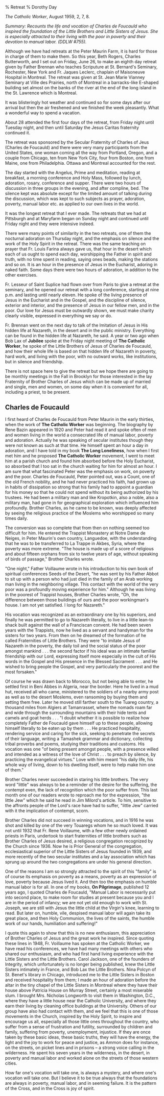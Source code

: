% Retreat
% Dorothy Day

*The Catholic Worker*, August 1959, 2, 7, 8.

*Summary: Recounts the life and vocation of Charles de Foucauld who
inspired the foundation of the Little Brothers and Little Sisters of
Jesus. She is especially attracted to their living with the poor in
poverty and their devotion to manual labor. (DDLW \#755).*

Although we have had retreats at the Peter Maurin Farm, it is hard for
those in charge of them to make them. So this year, Beth Rogers, Charles
Butterworth, and I set out on Friday, June 26, to make an eighth day
retreat given by Father Brennan who teaches Scriputure at St. Bernard's
Seminary, Rochester, New York and Fr. Jaques Leclerc, chaplain of
Maisoneuve Hospital in Montreal. The retreat was given at St. Jean Marie
Vianney Seminary at Ville des Prairies, north of Montreal in a
barracks-like E-shaped building set almost on the banks of the river at
the end of the long island in the St. Lawrence which is Montreal.

It was blisteringly hot weather and continued so for some days after our
arrival but then the air freshened and we finished the week pleasantly.
What a wonderful way to spend a vacation.

About 28 attended the first four days of the retreat, from Friday night
until Tuesday night, and then until Saturday the Jesus Caritas
fraternity continued it.

The retreat was sponsored by the Secular Fraternity of Charles of Jeus
(Charles de Foucauld) and there were very many participants from the
United States, one woman coming all the way from Portland, Oregon, and a
couple from Chicago, ten from New York City, four from Boston, one from
Maine, one from Philadelphia. Ottawa and Montreal accounted for the
rest.

The day started with the Angelus, Prime and meditation, reading at
breakfast, a morning conference and Holy Mass, followed by lunch,
adoration, rosary, conference and supper. There were two hours of
discussion in three groups in the evening, and after compline, bed. The
silence kept was absolute except for the limited amount of talking
during the discussion, which was kept to such subjects as prayer,
adoration, poverty, manual labor etc. as applied to our own lives in the
world.

It was the longest retreat that I ever made. The retreats that we had at
Pittsburgh and at Maryfarm began on Sunday night and continued until
Friday night and they were intensive indeed.

There were many points of similarity in the two retreats, one of them
the nocturnal adoration on Thursday night, and the emphasis on silence
and the work of the Holy Spirit in the retreat. There was the same
teaching on prayer that Fr. Louis Farina always gave us, that hour in
the desert which each of us ought to spend each day, worshipping the
Father in spirit and truth, with no time spent in reading, saying ones
beads, making the stations and so on. It is an hour in the presence of
Jesus in the Eucharist, adoring in naked faith. Some days there were two
hours of adoration, in addition to the other exercises.

Fr. Lesseur of Saint Suplice had flown over from Paris to give a retreat
at the seminary, and he opened our retreat with a long conference,
starting at nine p.m. and lasting until nearly eleven. He spoke of the
living presence of Jesus in the Eucharist and in the Gospel, and the
discipline of silence, exterior and interior, and the presence of Jesus
in our fellow men, and in the poor. Our love for Jesus must be outwardly
shown, we must make charity clearly visible, expressed in everything we
say or do.

Fr. Brennan went on the next day to talk of the Imitation of Jesus in
His hidden life at Nazareth, in the desert and in the public ministry.
Everything can be found in the hidden life at Nazareth, he said. A year
or two ago when Bob Lax of **Jubilee** spoke at the Friday night meeting
of **The Catholic Worker**, he spoke of the Little Brothers of Jesus of
Charles de Foucauld, and how their whole life is based on that hidden
life of Nazareth in poverty, hard work, and living with the poor, with
no outward works, like institutions, but in silence and friendship.

There is not space here to give the retreat but we hope there are going
to be monthly meetings in the Fall in Brooklyn for those interested in
the lay Fraternity of Brother Charles of Jesus which can be made up of
married and single, men and women, on some day when it is convenient for
all, including a priest, to be present.

Charles de Foucauld
-------------------

I first heard of Charles de Foucauld from Peter Maurin in the early
thirties, when the work of **The Catholic Worker** was beginning. The
biography by Rene Bazin appeared in 1920 and Peter had read it and spoke
often of men and women living in the world a consecrated life of manual
labor, poverty and adoration. Actually he was speaking of secular
institutes though they were not known as such at that time. He himself
spent an hour a day in adoration, and I have told in my book **The Long
Loneliness**, how when I first met him and he proposed **The Catholic
Worker** movement, I went to meet him at a parish church and found him
absorbed before the Holy Eucharist, so absorbed that I too sat in the
church waiting for him for almost an hour. I am sure that what
fascinated Peter was the emphasis on work, on poverty and the poor.
Charles de Foucauld, Peter pointed out, was a Count, one of the old
French nobility, and he had never practiced his faith, had grown up in
habits of dissipation so strong that his family had to appoint a
guardian for his money so that he could not spend without its being
authorized by his trustees. He had been a military man and like
Kropotkin, also a noble, also a military man, had gone in for
geographical exploration which influenced him profoundly. Brother
Charles, as he came to be known, was deeply affected by seeing the
religious practice of the Moslems who worshipped so many times daily.

The conversion was so complete that from then on nothing seemed too
difficult for him. He entered the Trappist Monastery at Notre Dame de
Neiges, in Peter Maurin's own country, Languedoe, with the understanding
that he was to be transferred to La Trappe in Akbes, Syria, where the
poverty was more extreme. "The house is made up of a score of religious
and about fifteen orphans from six to twelve years of age, without
speaking of birds of passage," Brother Charles wrote.

"One night," Father Voillaume wrote in his introduction to his own book
of spiritual conferences Seeds of the Desert, "he was sent by his Father
Abbot to sit up with a person who had just died in the family of an Arab
working man living in the neighboring village. This contact with the
world of the very poor was a profoundly moving experience for him."
Although he was living in the poorest of Trappist houses, Brother
Charles wrote, "Oh, the difference between those buildings of ours and
the poor workingman's house. I am not yet satisfied. I long for
Nazareth."

His vocation was recognized as an extraordinary one by his superiors,
and finally he was permitted to go to Nazareth literally, to live in a
little lean-to shack built against the wall of a Franciscan convent. He
had been seven years with the Trappists, now he lived as a servant and
handyman for the sisters for two years. From then on he dreamed of the
formation of he called Fraternities of Little Brothers. They were "to
imitate Jesus of Nazareth in the poverty, the daily toil and the social
status of the poor amongst mankind . . . the second factor if his ideal
was an intimate familiar friendship with our Lord, expressing itself
more especially in the cult of His words in the Gospel and His presence
in the Blessed Sacrament . . . and He wished to bring people the Gospel,
and very particularly the poorest and the most forsaken."

Of course he was drawn back to Morocco, but not being able to enter, he
settled first in Beni Abbes in Algeria, near the border. Here he lived
in a mud hut, received all who came, ministered to the soldiers of a
nearby army post as well as to the desert Moslems, even ransoming by
buying them and setting them free. Later he moved still farther south to
the Tuareg country, a thousand miles from Algiers at Tamanrasset, where
the nomads roam far and wide through the surrounding mountains with
their hide tents and camels and goat herds . . . "I doubt whether it is
possible to realize how completely Father de Foucauld gave himself up to
these people, allowing himself literally to be eaten up by them . . . He
practiced hospitality, rendering service and caring for the sick,
seeking to penetrate the secrets of their language, writing a Tamashek
grammar and dictionary, collecting tribal proverbs and poems, studying
their traditions and customs. His vocation was one "of being present
amongst people, with a presence willed and intended as a witness of the
love of Christ . . . to preach by silence, by practicing the evangelical
virtues." Love with him meant "his daily life, his whole way of living,
down to his dwelling itself, were to help make him one of them."

Brother Charles never succeeded in staring his little brothers. The very
word "little" was always to be a reminder of the desire for the
suffering, the contempt even, the lack of recognition which the poor
suffer from. This last month one of our readers wrote to reproach me for
the expression, "the little Jew" which he said he read in Jim Milord's
article. To him, sensitive to the affronts people of the Lord's race
have had to suffer, "little Jew" carried with it the implication of
contempt, scorn.

Brother Charles did not succeed in winning vocations, and in 1916 he was
shot and killed by one of the very Touaregs whom he so much loved. It
was not until 1932 that Fr. Rene Voillaume, with a few other newly
ordained priests in Paris, undertook to start fraternities of little
brothers such as Brother Charles of Jesus desired, a religious
congregation recognized by the Church since 1936. Now he is Prior
General of the congregation, ecclesiastical superior of the Little
Sisters of Jesus founded in 1939, and more recently of the two secular
institutes and a lay association which has sprung up around the two
congregations are under his general direction.

One of the reasons I am so strongly attracted to the spirit of this
"family" is of course its emphasis on poverty as a means, poverty as an
expression of love, poverty because Jesus lived it. And then too the
emphasis on humble manual labor is for all. In one of my books, **On
Pilgrimage**, published 12 years ago, I quoted Charles de Foucauld,
"Manual Labor is necessarily put into second place, to make room for
studies at present because you and I are in the period of infancy; we
are not yet old enough to work with St. Joseph, we are still with Jesus
the little child at the Virgin's knee, learning to read. But later on,
humble, vile, despised manual labor will again take its great place, and
then Holy Communion, the lives of the saints, the humble work of our
hands, humiliation and suffering!"

I quote this again to show that this is no new enthusiasm, this
appreciation of Brother Charles of Jesus and the great work he inspired.
Since quoting these lines in 1948, Fr. Voillaume has spoken at the
Catholic Worker, we have read his conferences, we have had many meetings
with others who shared our enthusiasm, and who had first hand living
experience with the Little Sisters and the Little Brothers. Carol
Jackson, one of the founders of Integrity, which unfortunately is no
longer being published, knew the Little Sisters intimately in France,
and Bob Lax the Little Brothers. Nina Polcyn of St. Benet's library in
Chicago, introduced me to the Little Sisters in Boston and received
hospitality from them; I made an hour of adoration before the altar in
the tiny chapel of the Little Sisters in Montreal where they have their
house above Patricia House on Murray Street, certainly a most miserable
slum. I brought Mrs. Nicholas Longworth to visit them in Washington,
D.C., where they have a little house near the Catholic University, and
where they earn their living by cleaning office buildings at the
University. Others of our group have also had contact with them, and we
feel that this is one of those movements in the Church, inspired by the
Holy Spirit, to inspire and encourage us all, especially all those
little ones throughout the country, who suffer from a sense of
frustration and futility, surrounded by children and family, suffering
from poverty, unemployment, injustice. If they are once taken by these
basic ideas, these basic truths, they will have the energy, the light
and the joy to work for peace and justice, as Ammon does for instance,
on the streets, on picket lines and in prisons – a strong voice calling
in the wilderness. He spent his seven years in the wilderness, in the
desert, in poverty and manual labor and worked alone on the streets of
those western cities.

How far one's vocation will take one, is always a mystery, and where
one's vocation will take one. But I believe it to be true always that
the foundations are always in poverty, manual labor, and in seeming
failure. It is the pattern of the Cross, and in the Cross is joy of
spirit.
